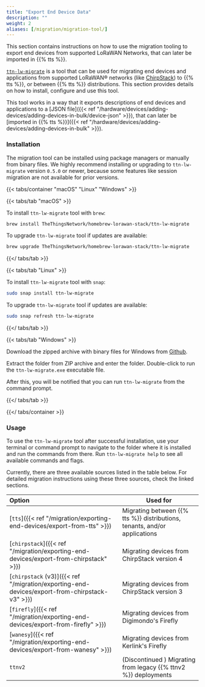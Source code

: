 ```yaml
---
title: "Export End Device Data"
description: ""
weight: 2
aliases: [/migration/migration-tool/]
---
```


This section contains instructions on how to use the migration tooling to export end devices from supported LoRaWAN Networks, that can later be imported in {{% tts %}}.

<!--more-->

[`ttn-lw-migrate`](https://github.com/TheThingsNetwork/lorawan-stack-migrate) is a tool that can be used for migrating end devices and applications from supported LoRaWAN® networks (like [ChirpStack](https://www.chirpstack.io/)) to {{% tts %}}, or between {{% tts %}} distributions. This section provides details on how to install, configure and use this tool.

This tool works in a way that it exports descriptions of end devices and applications to a [JSON file]({{< ref "/hardware/devices/adding-devices/adding-devices-in-bulk/device-json" >}}), that can later be [imported in {{% tts %}}]({{< ref "/hardware/devices/adding-devices/adding-devices-in-bulk" >}}).

### Installation

The migration tool can be installed using package managers or manually from binary files. We highly recommend installing or upgrading to `ttn-lw-migrate` version `0.5.0` or newer, because some features like session migration are not available for prior versions.

{{< tabs/container "macOS" "Linux" "Windows" >}}

{{< tabs/tab "macOS" >}}

To install `ttn-lw-migrate` tool with `brew`:

```bash
brew install TheThingsNetwork/homebrew-lorawan-stack/ttn-lw-migrate
```

To upgrade `ttn-lw-migrate` tool if updates are available:

```bash
brew upgrade TheThingsNetwork/homebrew-lorawan-stack/ttn-lw-migrate
```

{{</ tabs/tab >}}

{{< tabs/tab "Linux" >}}

To install `ttn-lw-migrate` tool with `snap`:

```bash
sudo snap install ttn-lw-migrate
```

To upgrade `ttn-lw-migrate` tool if updates are available:

```bash
sudo snap refresh ttn-lw-migrate
```

{{</ tabs/tab >}}

{{< tabs/tab "Windows" >}}

Download the zipped archive with binary files for Windows from [Github](https://github.com/TheThingsNetwork/lorawan-stack-migrate/releases).

Extract the folder from ZIP archive and enter the folder. Double-click to run the `ttn-lw-migrate.exe` executable file.

After this, you will be notified that you can run `ttn-lw-migrate` from the command prompt.

{{</ tabs/tab >}}

{{</ tabs/container >}}

### Usage

To use the `ttn-lw-migrate` tool after successful installation, use your terminal or command prompt to navigate to the folder where it is installed and run the commands from there. Run `ttn-lw-migrate help` to see all available commands and flags.

Currently, there are three available sources listed in the table below. For detailed migration instructions using these three sources, check the linked sections.

| Option                                                                                        | Used for                                                                  |
| :-------------------------------------------------------------------------------------------- | ------------------------------------------------------------------------- |
| [`tts`]({{< ref "/migration/exporting-end-devices/export-from-tts" >}})                       | Migrating between {{% tts %}} distributions, tenants, and/or applications |
| [`chirpstack`]({{< ref "/migration/exporting-end-devices/export-from-chirpstack" >}})         | Migrating devices from ChirpStack version 4                               |
| [`chirpstack` (v3)]({{< ref "/migration/exporting-end-devices/export-from-chirpstack-v3" >}}) | Migrating devices from ChirpStack version 3                               |
| [`firefly`]({{< ref "/migration/exporting-end-devices/export-from-firefly" >}})               | Migrating devices from Digimondo's Firefly                                |
| [`wanesy`]({{< ref "/migration/exporting-end-devices/export-from-wanesy" >}})                 | Migrating devices from Kerlink's Firefly                                  |
| `ttnv2`                                                                                       | (Discontinued ) Migrating from legacy {{% ttnv2 %}} deployments           |
